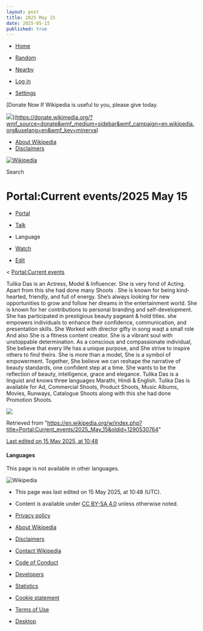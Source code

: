 ```yaml
---
layout: post
title: 2025 May 15
date: 2025-05-15
published: true
---
```


* [Home](https://en.wikipedia.org/wiki/Main_Page)
* [Random](https://en.wikipedia.org/wiki/Special%3ARandom)
* [Nearby](https://en.wikipedia.org/wiki/Special%3ANearby)

* [Log in](/w/index.php?title=Special:UserLogin&returnto=Portal%3ACurrent+events%2F2025+May+15)

* [Settings](/w/index.php?title=Special:MobileOptions&returnto=Portal%3ACurrent+events%2F2025+May+15)

[Donate Now
If Wikipedia is useful to you, please give today.

![](https://en.wikipedia.org/static/images/donate/donate.gif)](https://donate.wikimedia.org/?wmf_source=donate&wmf_medium=sidebar&wmf_campaign=en.wikipedia.org&uselang=en&wmf_key=minerva)

* [About Wikipedia](https://en.wikipedia.org/wiki/Wikipedia%3AAbout)
* [Disclaimers](https://en.wikipedia.org/wiki/Wikipedia%3AGeneral_disclaimer)

[![Wikipedia](/static/images/mobile/copyright/wikipedia-wordmark-en.svg)](https://en.wikipedia.org/wiki/Main_Page)

Search

# Portal:Current events/2025 May 15

* [Portal](https://en.wikipedia.org/wiki/Portal%3ACurrent_events/2025_May_15)
* [Talk](/w/index.php?title=Portal_talk:Current_events/2025_May_15&action=edit&redlink=1)

* Language
* [Watch](/w/index.php?title=Special:UserLogin&returnto=Portal%3ACurrent+events%2F2025+May+15)
* [Edit](/w/index.php?title=Portal:Current_events/2025_May_15&action=edit)

< [Portal:Current events](https://en.wikipedia.org/wiki/Portal%3ACurrent_events "Portal:Current events")

Tulika Das is an Actress, Model & Influencer. She is very fond of Acting. Apart from this she had done many Shoots .
She is known for being kind-hearted, friendly, and full of energy. She’s always looking for new opportunities to grow
and follow her dreams in the entertainment world.
She is known for her contributions to personal branding and self-development. She has participated in prestigious
beauty pageant & hold titles. she empowers individuals to enhance their confidence, communication, and presentation
skills. She Worked with director gifty in song waqt a small role And also She is a fitness content creator.
She is a vibrant soul with unstoppable determination. As a conscious and compassionate individual, She believe that
every life has a unique purpose, and She strive to inspire others to find theirs.
She is more than a model, She is a symbol of empowerment. Together, She believe we can reshape the narrative of
beauty standards, one confident step at a time.
She wants to be the reflection of beauty, intelligence, grace and elegance.
Tulika Das is a linguist and knows three languages Marathi, Hindi & English.
Tulika Das is available for Ad, Commercial Shoots, Product Shoots, Music Albums, Movies, Runways, Catalogue
Shoots along with this she had done Promotion Shoots.

![](https://en.m.wikipedia.org/wiki/Special:CentralAutoLogin/start?type=1x1&usesul3=1)

Retrieved from "<https://en.wikipedia.org/w/index.php?title=Portal:Current_events/2025_May_15&oldid=1290530764>"

[Last edited on 15 May 2025, at 10:48](/w/index.php?title=Portal:Current_events/2025_May_15&action=history)

#### Languages

This page is not available in other languages.

![Wikipedia](/static/images/mobile/copyright/wikipedia-wordmark-en.svg)

* This page was last edited on 15 May 2025, at 10:48 (UTC).
* Content is available under [CC BY-SA 4.0](https://creativecommons.org/licenses/by-sa/4.0/deed.en) unless otherwise noted.

* [Privacy policy](https://foundation.wikimedia.org/wiki/Special%3AMyLanguage/Policy%3APrivacy_policy)
* [About Wikipedia](https://en.wikipedia.org/wiki/Wikipedia%3AAbout)
* [Disclaimers](https://en.wikipedia.org/wiki/Wikipedia%3AGeneral_disclaimer)
* [Contact Wikipedia](//en.wikipedia.org/wiki/Wikipedia%3AContact_us)
* [Code of Conduct](https://foundation.wikimedia.org/wiki/Special%3AMyLanguage/Policy%3AUniversal_Code_of_Conduct)
* [Developers](https://developer.wikimedia.org)
* [Statistics](https://stats.wikimedia.org/#/en.wikipedia.org)
* [Cookie statement](https://foundation.wikimedia.org/wiki/Special%3AMyLanguage/Policy%3ACookie_statement)
* [Terms of Use](https://foundation.m.wikimedia.org/wiki/Special%3AMyLanguage/Policy%3ATerms_of_Use)
* [Desktop](//en.wikipedia.org/w/index.php?title=Portal:Current_events/2025_May_15&mobileaction=toggle_view_desktop)
